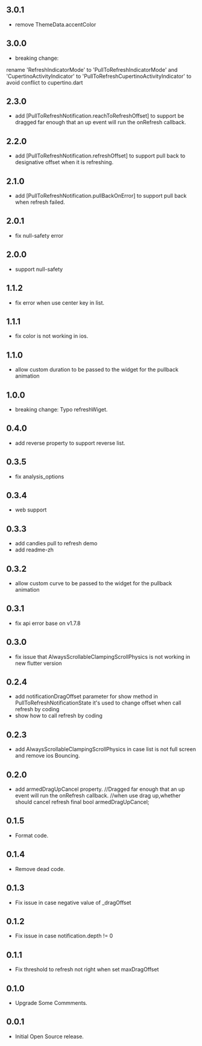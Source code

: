 ## 3.0.1

* remove ThemeData.accentColor

## 3.0.0

* breaking change:

rename 'RefreshIndicatorMode' to 'PullToRefreshIndicatorMode'
and 'CupertinoActivityIndicator' to 'PullToRefreshCupertinoActivityIndicator' to
avoid conflict to cupertino.dart

## 2.3.0

* add [PullToRefreshNotification.reachToRefreshOffset] to support be dragged far enough that an up event will run the onRefresh callback.

## 2.2.0

* add [PullToRefreshNotification.refreshOffset] to support pull back to designative offset when it is refreshing.

## 2.1.0

* add [PullToRefreshNotification.pullBackOnError] to support pull back when refresh failed.

## 2.0.1

* fix null-safety error

## 2.0.0

* support null-safety

## 1.1.2

* fix error when use center key in list.

## 1.1.1

* fix color is not working in ios.

## 1.1.0

* allow custom duration to be passed to the widget for the pullback animation

## 1.0.0

* breaking change: Typo refreshWiget.

## 0.4.0

* add reverse property to support reverse list.

## 0.3.5

* fix analysis_options

## 0.3.4

* web support

## 0.3.3

* add candies pull to refresh demo
* add readme-zh

## 0.3.2

* allow custom curve to be passed to the widget for the pullback animation

## 0.3.1

* fix api error base on v1.7.8

## 0.3.0

* fix issue that AlwaysScrollableClampingScrollPhysics is not working in new flutter version

## 0.2.4

* add notificationDragOffset parameter for show method in PullToRefreshNotificationState
  it's used to change offset when call refresh by coding
* show how to call refresh by coding

## 0.2.3

* add AlwaysScrollableClampingScrollPhysics in case list is not full screen and remove ios Bouncing.

## 0.2.0

* add armedDragUpCancel property.
  //Dragged far enough that an up event will run the onRefresh callback.
  //when use drag up,whether should cancel refresh
  final bool armedDragUpCancel;

## 0.1.5

* Format code.

## 0.1.4

* Remove dead code.

## 0.1.3

* Fix issue in case negative value of _dragOffset

## 0.1.2

* Fix issue in case notification.depth != 0

## 0.1.1

* Fix threshold to refresh not right when set maxDragOffset

## 0.1.0

* Upgrade Some Commments.

## 0.0.1

* Initial Open Source release.
